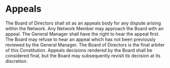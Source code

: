 # Appeals

The Board of Directors shall sit as an appeals body for any dispute arising within the Network. Any Network Member may approach the Board with an appeal. The General Manager shall have the right to hear the appeal first. The Board may refuse to hear an appeal which has not been previously reviewed by the General Manager. The Board of Directors is the final arbiter of this Constitution. Appeals decisions rendered by the Board shall be considered final, but the Board may subsequently revisit its decision at its discretion.

